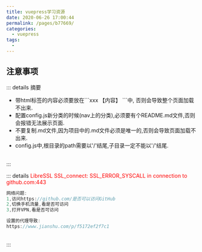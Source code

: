 ```yaml
---
title: vuepress学习资源
date: 2020-06-26 17:00:44
permalink: /pages/b77669/
categories:
  - vuepress
tags:
  - 
---
```


<!-- 学习资源tags -->
<v-tags :tagsData=tagsData> </v-tags>

## 注意事项
::: details 摘要
- 带html标签的内容必须要放在\```xxx 【内容】 ```中, 否则会导致整个页面加载不出来.
- 配置config.js新分类的时候(nav上的分类),必须要有个README.md文件,否则会报错无法展示页面.
- 不要复制.md文件,因为项目中的.md文件必须是唯一的,否则会导致页面加载不出来.
- config.js中,根目录的path需要以'/'结尾,子目录一定不能以'/'结尾.
<br>
:::

::: details <span style='color:red'>LibreSSL SSL_connect: SSL_ERROR_SYSCALL in connection to github.com:443</span>
```js
网络问题:
1,访问https://github.com/是否可以访问GitHub
2,切换手机流量,看是否可访问
3,打开VPN,看是否可访问

设置的代理导致:
https://www.jianshu.com/p/f5172ef2f7c1
```
<br>
:::

<script>
  export default {
    data() {
      return {
          tagsData:[
          {
            'key':'官方-home、nav、sidebar配置',
            'value':'https://vuepress.vuejs.org/zh/theme/default-theme-config.html#%E6%B4%BB%E5%8A%A8%E7%9A%84%E6%A0%87%E9%A2%98%E9%93%BE%E6%8E%A5'
          },
          {
            'key':'官方-修改主题、组件样式',
            'value':'https://vuepress.vuejs.org/zh/config/#styling'
          },
          {
            'key':'vuepress-theme-vdoing',
            'value':'https://doc.xugaoyi.com/pages/793dcb/'
          },
        ]
      }
    }
  }
</script>